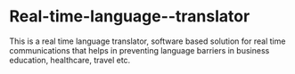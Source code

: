 # Real-time-language--translator
This is a real time language translator, software based solution for real time communications that helps in preventing language barriers in business education, healthcare, travel etc.
